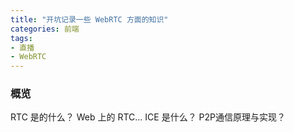 ```yaml
---
title: "开坑记录一些 WebRTC 方面的知识"
categories: 前端
tags:
- 直播
- WebRTC
---
```


### 概览
RTC 是的什么？
Web 上的 RTC...
ICE 是什么？
P2P通信原理与实现？
